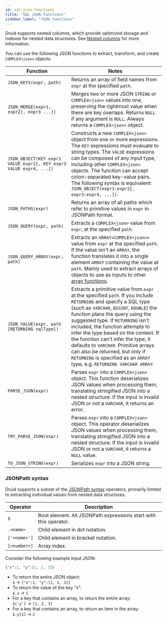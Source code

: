 ```yaml
---
id: sql-json-functions
title: "SQL JSON functions"
sidebar_label: "JSON functions"
---
```


<!--
  ~ Licensed to the Apache Software Foundation (ASF) under one
  ~ or more contributor license agreements.  See the NOTICE file
  ~ distributed with this work for additional information
  ~ regarding copyright ownership.  The ASF licenses this file
  ~ to you under the Apache License, Version 2.0 (the
  ~ "License"); you may not use this file except in compliance
  ~ with the License.  You may obtain a copy of the License at
  ~
  ~   http://www.apache.org/licenses/LICENSE-2.0
  ~
  ~ Unless required by applicable law or agreed to in writing,
  ~ software distributed under the License is distributed on an
  ~ "AS IS" BASIS, WITHOUT WARRANTIES OR CONDITIONS OF ANY
  ~ KIND, either express or implied.  See the License for the
  ~ specific language governing permissions and limitations
  ~ under the License.
  -->

<!--
  The format of the tables that describe the functions and operators
  should not be changed without updating the script create-sql-docs
  in web-console/script/create-sql-docs, because the script detects
  patterns in this markdown file and parse it to TypeScript file for web console
-->

Druid supports nested columns, which provide optimized storage and indexes for nested data structures. See [Nested columns](./nested-columns.md) for more information.

You can use the following JSON functions to extract, transform, and create `COMPLEX<json>` objects.


| Function | Notes |
| --- | --- |
|`JSON_KEYS(expr, path)`| Returns an array of field names from `expr` at the specified `path`.|
|`JSON_MERGE(expr1, expr2[, expr3 ...])`| Merges two or more JSON `STRING` or `COMPLEX<json>` values into one, preserving the rightmost value when there are key overlaps. Returns `NULL` if any argument is `NULL`. Always returns a `COMPLEX<json>` object.|
|`JSON_OBJECT(KEY expr1 VALUE expr2[, KEY expr3 VALUE expr4, ...])` | Constructs a new `COMPLEX<json>` object from one or more expressions. The `KEY` expressions must evaluate to string types. The `VALUE` expressions can be composed of any input type, including other `COMPLEX<json>` objects. The function can accept colon-separated key-value pairs. The following syntax is equivalent: `JSON_OBJECT(expr1:expr2[, expr3:expr4, ...])`.|
|`JSON_PATHS(expr)`| Returns an array of all paths which refer to primitive values in `expr` in JSONPath format. |
|`JSON_QUERY(expr, path)`| Extracts a `COMPLEX<json>` value from `expr`, at the specified `path`. |
|`JSON_QUERY_ARRAY(expr, path)`| Extracts an `ARRAY<COMPLEX<json>>` value from `expr` at the specified `path`. If the value isn't an `ARRAY`, the function translates it into a single element `ARRAY` containing the value at `path`. Mainly used to extract arrays of objects to use as inputs to other [array functions](./sql-array-functions.md).|
|`JSON_VALUE(expr, path [RETURNING sqlType])`| Extracts a primitive value from `expr` at the specified `path`. If you include `RETURNING` and specify a SQL type (such as `VARCHAR`, `BIGINT`, `DOUBLE`) the function plans the query using the suggested type. If `RETURNING` isn't included, the function attempts to infer the type based on the context. If the function can't infer the type, it defaults to `VARCHAR`. Primitive arrays can also be returned, but only if `RETURNING` is specified as an `ARRAY` type, e.g. `RETURNING VARCHAR ARRAY`.|
|`PARSE_JSON(expr)`|Parses `expr` into a `COMPLEX<json>` object. This function deserializes JSON values when processing them, translating stringified JSON into a nested structure. If the input is invalid JSON or not a `VARCHAR`, it returns an error.|
|`TRY_PARSE_JSON(expr)`|Parses `expr` into a `COMPLEX<json>` object. This operator deserializes JSON values when processing them, translating stringified JSON into a nested structure. If the input is invalid JSON or not a `VARCHAR`, it returns a `NULL` value.|
|`TO_JSON_STRING(expr)`|Serializes `expr` into a JSON string.|

### JSONPath syntax

Druid supports a subset of the [JSONPath syntax](https://github.com/json-path/JsonPath/blob/master/README.md) operators, primarily limited to extracting individual values from nested data structures.

|Operator|Description|
| --- | --- |
|`$`| Root element. All JSONPath expressions start with this operator. |
|`.<name>`| Child element in dot notation. |
|`['<name>']`| Child element in bracket notation. |
|`[<number>]`| Array index. |

Consider the following example input JSON:

```json
{"x":1, "y":[1, 2, 3]}
```

- To return the entire JSON object:<br />
  `$`      -> `{"x":1, "y":[1, 2, 3]}`
- To return the value of the key "x":<br />
  `$.x`    -> `1`
- For a key that contains an array, to return the entire array:<br />
  `$['y']` -> `[1, 2, 3]`
- For a key that contains an array, to return an item in the array:<br />
  `$.y[1]` -> `2`

